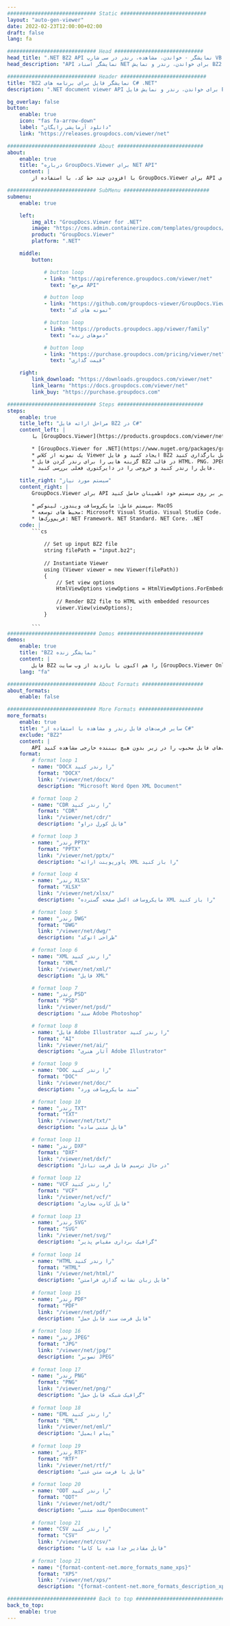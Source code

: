 ```yaml
---
############################# Static ############################
layout: "auto-gen-viewer"
date: 2022-02-23T12:00:00+02:00
draft: false
lang: fa

############################# Head #############################
head_title: ".NET BZ2 API نمایشگر - خواندن، مشاهده، رندر در سی شارپ VB.NET"
head_description: "API نمایشگر اسناد NET برای خواندن، رندر و نمایش BZ2 در هر نوع برنامه‌های C#، ASP.NET، VB.NET و NET Core."

############################# Header ############################
title: "BZ2 نمایشگر فایل برای برنامه های C# .NET" 
description: ".NET document viewer API برای خواندن، رندر و نمایش فایل BZ2 در هر نوع برنامه های C#، ASP.NET، VB.NET و NET Core. فایل های رندر شده را با قالب بندی و چیدمان واقعی در HTML5، PDF یا به صورت تصویر با استفاده از چند خط کد مشاهده کنید." 

bg_overlay: false
button:
    enable: true
    icon: "fas fa-arrow-down"
    label: "دانلود آزمایشی رایگان"
    link: "https://releases.groupdocs.com/viewer/net"

############################# About ############################
about:
    enable: true
    title: "درباره GroupDocs.Viewer برای NET API" 
    content: |
        با افزودن چند خط کد، با استفاده از GroupDocs.Viewer برای API های NET، بیش از 190 فرمت سند محبوب را در برنامه های NET خود مشاهده کنید. توسعه دهندگان به راحتی می توانند PDF، Word Processing، Excel Spreadsheet، Presentation، Visio، Project، Outlook و بسیاری دیگر از فرمت های سند محبوب را در حالت های HTML5، تصویر یا PDF نمایش دهند. رندر سند سریع و مشابه فایل منبع اصلی است و نیازی به نصب نرم افزار اضافی یا کتابخانه های خارجی دیگر ندارد.

############################# SubMenu ############################
submenu:
    enable: true

    left:
        img_alt: "GroupDocs.Viewer for .NET"
        image: "https://cms.admin.containerize.com/templates/groupdocs/images/product-logos/90x90-noborder/groupdocs-viewer-net.png"
        product: "GroupDocs.Viewer"
        platform: ".NET"

    middle:
        button:

            # button loop
            - link: "https://apireference.groupdocs.com/viewer/net"
              text: "مرجع API"

            # button loop
            - link: "https://github.com/groupdocs-viewer/GroupDocs.Viewer-for-.NET"
              text: "نمونه های کد"

            # button loop
            - link: "https://products.groupdocs.app/viewer/family"
              text: "دموهای زنده"

            # button loop
            - link: "https://purchase.groupdocs.com/pricing/viewer/net"
              text: "قیمت گذاری"

    right:
        link_download: "https://downloads.groupdocs.com/viewer/net"
        link_learn: "https://docs.groupdocs.com/viewer/net"
        link_buy: "https://purchase.groupdocs.com"

############################# Steps ############################
steps:
    enable: true
    title_left: "مراحل ارائه فایل BZ2 در C#" 
    content_left: |
        با [GroupDocs.Viewer](https://products.groupdocs.com/viewer/net/) می‌توانید BZ2 را در چند مرحله به HTML، JPEG، PNG یا PDF تبدیل کنید.

        * [GroupDocs.Viewer for .NET](https://www.nuget.org/packages/groupdocs.viewer) را با استفاده از مدیر بسته مورد علاقه خود نصب کنید. 
        * یک نمونه از کلاس Viewer ایجاد کنید و فایل BZ2 را با مسیر کامل بارگذاری کنید. 
        * گزینه هایی را برای رندر کردن فایل BZ2 در قالب HTML، PNG، JPEG یا PDF تنظیم کنید. 
        * فایل را رندر کنید و خروجی را در دایرکتوری فعلی بررسی کنید. 
        
    title_right: "سیستم مورد نیاز" 
    content_right: |
        GroupDocs.Viewer برای API های دات نت در تمام سیستم عامل ها و سیستم عامل های اصلی پشتیبانی می شود. لطفا قبل از اجرای کد زیر، از نصب پیش نیازهای زیر بر روی سیستم خود اطمینان حاصل کنید.

        * سیستم عامل: مایکروسافت ویندوز، لینوکس، MacOS 
        * محیط های توسعه: Microsoft Visual Studio، Visual Studio Code، NET CLI 
        * فریم‌ورک‌ها: NET Framework، NET Standard، NET Core، .NET 
    code: |
        ```cs
                        
            // Set up input BZ2 file
            string filePath = "input.bz2";
        
            // Instantiate Viewer
            using (Viewer viewer = new Viewer(filePath))
            {
            	// Set view options 
            	HtmlViewOptions viewOptions = HtmlViewOptions.ForEmbeddedResources();
                    
            	// Render BZ2 file to HTML with embedded resources
            	viewer.View(viewOptions);
            }
             
        ```
############################# Demos ############################
demos:
    enable: true
    title: "BZ2 نمایشگر زنده"
    content: |
        فایل BZ2 را هم اکنون با بازدید از وب سایت [GroupDocs.Viewer Online Apps](https://products.groupdocs.app/viewer/bz2) مشاهده کنید.
    lang: "fa"

############################# About Formats ####################
about_formats:
    enable: false

############################# More Formats #####################
more_formats:
    enable: true
    title: "سایر فرمت‌های فایل رندر و مشاهده با استفاده از C#"
    exclude: "BZ2"
    content: |
        API نمایشگر اسناد و تصاویر چند فرمتی برای دات نت. برخی از قالب‌های فایل محبوب را در زیر بدون هیچ بیننده خارجی مشاهده کنید.
    format: 
        # format loop 1
        - name: "DOCX را رندر کنید"
          format: "DOCX"
          link: "/viewer/net/docx/"
          description: "Microsoft Word Open XML Document" 

        # format loop 2
        - name: "CDR را رندر کنید" 
          format: "CDR"
          link: "/viewer/net/cdr/"
          description: "فایل کورل دراو" 

        # format loop 3
        - name: "رندر PPTX"
          format: "PPTX"
          link: "/viewer/net/pptx/"
          description: "پاورپوینت ارائه XML را باز کنید" 

        # format loop 4
        - name: "رندر XLSX"
          format: "XLSX"
          link: "/viewer/net/xlsx/"
          description: "مایکروسافت اکسل صفحه گسترده XML را باز کنید" 

        # format loop 5
        - name: "رندر DWG"
          format: "DWG"
          link: "/viewer/net/dwg/"
          description: "طراحی اتوکد"

        # format loop 6
        - name: "XML را رندر کنید"
          format: "XML"
          link: "/viewer/net/xml/"
          description: "فایل XML"

        # format loop 7
        - name: "رندر PSD"
          format: "PSD"
          link: "/viewer/net/psd/"
          description: "سند Adobe Photoshop"

        # format loop 8
        - name: "فایل Adobe Illustrator را رندر کنید"
          format: "AI"
          link: "/viewer/net/ai/"
          description: "آثار هنری Adobe Illustrator"

        # format loop 9
        - name: "DOC را رندر کنید"
          format: "DOC"
          link: "/viewer/net/doc/"
          description: "سند مایکروسافت ورد" 

        # format loop 10
        - name: "رندر TXT" 
          format: "TXT"
          link: "/viewer/net/txt/"
          description: "فایل متنی ساده" 

        # format loop 11
        - name: "رندر DXF" 
          format: "DXF"
          link: "/viewer/net/dxf/"
          description: "در حال ترسیم فایل فرمت تبادل"  
          
        # format loop 12
        - name: "VCF را رندر کنید"
          format: "VCF"
          link: "/viewer/net/vcf/"
          description: "فایل کارت مجازی"  
              
        # format loop 13
        - name: "رندر SVG"
          format: "SVG"
          link: "/viewer/net/svg/"
          description: "گرافیک برداری مقیاس پذیر" 
          
        # format loop 14
        - name: "HTML را رندر کنید"
          format: "HTML"
          link: "/viewer/net/html/"
          description: "فایل زبان نشانه گذاری فرامتن" 
          
        # format loop 15
        - name: "رندر PDF"
          format: "PDF"
          link: "/viewer/net/pdf/"
          description: "فایل فرمت سند قابل حمل"
          
        # format loop 16
        - name: "رندر JPEG"
          format: "JPG"
          link: "/viewer/net/jpg/"
          description: "تصویر JPEG"
          
        # format loop 17
        - name: "رندر PNG"
          format: "PNG"
          link: "/viewer/net/png/"
          description: "گرافیک شبکه قابل حمل" 
          
        # format loop 18
        - name: "EML را رندر کنید"
          format: "EML"
          link: "/viewer/net/eml/"
          description: "پیام ایمیل" 
          
        # format loop 19
        - name: "رندر RTF"
          format: "RTF"
          link: "/viewer/net/rtf/"
          description: "فایل با فرمت متن غنی" 
          
        # format loop 20
        - name: "ODT را رندر کنید"
          format: "ODT"
          link: "/viewer/net/odt/"
          description: "سند متنی OpenDocument" 
          
        # format loop 21
        - name: "CSV را رندر کنید"
          format: "CSV"
          link: "/viewer/net/csv/"
          description: "فایل مقادیر جدا شده با کاما" 
          
        # format loop 21
        - name: "{format-content-net.more_formats_name_xps}"
          format: "XPS"
          link: "/viewer/net/xps/"
          description: "{format-content-net.more_formats_description_xps}" 

############################# Back to top ###############################
back_to_top:
    enable: true
---
```

